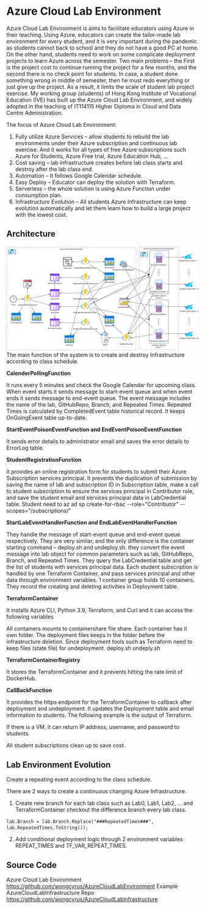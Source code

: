 # Azure Cloud Lab Environment
Azure Cloud Lab Environment is aims to facilitate educators using Azure in their teaching. Using Azure, educators can create the tailor-made lab environment for every student, and it is very important during the pandemic as students cannot back to school and they do not have a good PC at home. On the other hand, students need to work on some complicate deployment projects to learn Azure across the semester. Two main problems – the First is the project cost to continue running the project for a few months, and the second there is no check point for students. In case, a student done something wrong in middle of semester, then he must redo everything or just give up the project. As a result, it limits the scale of student lab project exercise.
My working group (students) of Hong Kong Institute of Vocational Education (IVE) has built up the Azure Cloud Lab Environment, and widely adopted in the teaching of IT114115 Higher Diploma in Cloud and Data Centre Administration. 

The focus of Azure Cloud Lab Environment:
1.	Fully utilize Azure Services – allow students to rebuild the lab environments under their Azure subscription and continuous lab exercise. And it works for all types of free Azure subscriptions such Azure for Students, Azure Free trial, Azure Education Hub, …
2.	Cost saving – lab infrastructure creates before lab class starts and destroy after the lab class end.
3.	Automation – It follows Google Calendar schedule.
4.	Easy Deploy – Educator can deploy the solution with Terraform.
5.	Serverless – the whole solution is using Azure Function under consumption plan.
6.	Infrastructure Evolution – All students Azure Infrastructure can keep evolution automatically and let them learn how to build a large project with the lowest cost.

## Architecture
![Alt text](Images/AzureCloudLabEnvironmentOverview.png?raw=true "Title")
The main function of the system is to create and destroy Infrastructure according to class schedule.

**CalenderPollingFunction**

It runs every 5 minutes and check the Google Calendar for upcoming class. When event starts it sends message to start-event queue and when event ends it sends message to end-event queue. The event message includes the name of the lab, GitHubRepo, Branch, and Repeated Times. Repeated Times is calculated by CompletedEvent table historical record. It keeps OnGoingEvent table up-to-date.
 
**StartEventPoisonEventFunction and EndEventPoisonEventFunction**

It sends error details to administrator email and saves the error details to ErrorLog table.

**StudentRegistrationFunction** 

It provides an online registration form for students to submit their Azure Subscription services principal. It prevents the duplication of submission by saving the name of lab and subscription ID in Subscription table, make a call to student subscription to ensure the services principal in Contributor role, and save the student email and services principal data in LabCredential table. Student need to 
az ad sp create-for-rbac --role="Contributor" --scopes="/subscriptions/<Your Subscription ID>"
 
**StartLabEventHandlerFunction and EndLabEventHandlerFunction** 
  
They handle the message of start-event queue and end-event queue respectively. They are very similar, and the only difference is the container starting command – deploy.sh and undeploy.sh. they convert the event message into lab object for common parameters such as lab, GitHubRepo, Branch, and Repeated Times. They query the LabCredential table and get the list of students with services principal data. Each student subscription is handled by one Terraform Container, and pass services principal and other data through environment variables. 1 container group holds 10 containers. They record the creating and deleting activities in Deployment table. 

  
**TerraformContainer**
  
It installs Azure CLI, Python 3.9, Terraform, and Curl and it can access the following variables
   
All containers mounts to containershare file share. Each container has it own folder. The deployment files keeps in the folder before the infrastructure deletion. Since deployment tools such as Terraform need to keep files (state file) for undeployment.
deploy.sh 
undeply.sh
 
**TerraformContainerRegistry**
  
It stores the TerraformContainer and it prevents hitting the rate limit of DockerHub.
  
**CallBackFunction**
  
It provides the https endpoint for the TerraformContainer to callback after deployment and undeployment. It updates the Deployment table and email information to students.
The following example is the output of Terraform.
 
If there is a VM, it can return IP address, username, and password to students.
 
All student subscriptions clean up to save cost.

  
## Lab Environment Evolution
  
Create a repeating event according to the class schedule.
 
There are 2 ways to create a continuous changing Azure Infrastructure.
1.	Create new branch for each lab class such as Lab0, Lab1, Lab2, …  and TerraformContainer checkout the difference branch every lab class.
```
lab.Branch = lab.Branch.Replace("###RepeatedTimes###", lab.RepeatedTimes.ToString());
```
2.	Add conditional deployment logic through 2 environment variables REPEAT_TIMES and TF_VAR_REPEAT_TIMES.

## Source Code
Azure Cloud Lab Environment
https://github.com/wongcyrus/AzureCloudLabEnvironment 
Example AzureCloudLabInfrastructure Repo
https://github.com/wongcyrus/AzureCloudLabInfrastructure 
